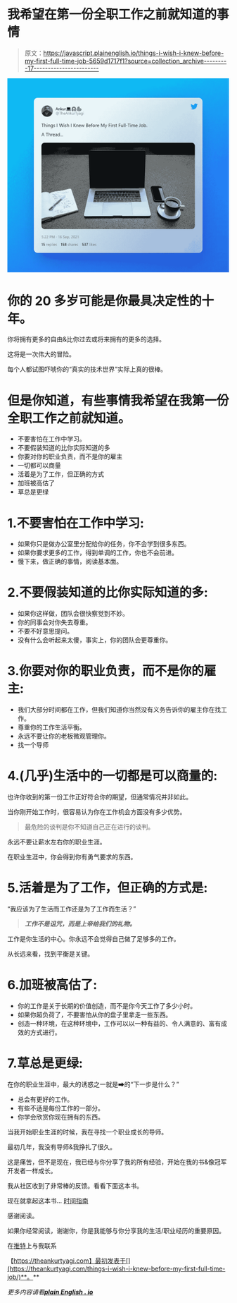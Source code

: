 # 我希望在第一份全职工作之前就知道的事情

> 原文：<https://javascript.plainenglish.io/things-i-wish-i-knew-before-my-first-full-time-job-5659d1717f1?source=collection_archive---------17----------------------->

![](img/db04c8a6e6a69ac3bac079a764acb1a8.png)

# 你的 20 多岁可能是你最具决定性的十年。

你将拥有更多的自由&比你过去或将来拥有的更多的选择。

这将是一次伟大的冒险。

每个人都试图吓唬你的“真实的技术世界”实际上真的很棒。

# 但是你知道，有些事情我希望在我第一份全职工作之前就知道。

*   不要害怕在工作中学习。
*   不要假装知道的比你实际知道的多
*   你要对你的职业负责，而不是你的雇主
*   一切都可以商量
*   活着是为了工作，但正确的方式
*   加班被高估了
*   草总是更绿

# 1.不要害怕在工作中学习:

*   如果你只是做办公室里分配给你的任务，你不会学到很多东西。
*   如果你要求更多的工作，得到单调的工作，你也不会前进。
*   慢下来，做正确的事情，阅读基本面。

# 2.不要假装知道的比你实际知道的多:

*   如果你这样做，团队会很快察觉到不妙。
*   你的同事会对你失去尊重。
*   不要不好意思提问。
*   没有什么会听起来太傻，事实上，你的团队会更尊重你。

# 3.你要对你的职业负责，而不是你的雇主:

*   我们大部分时间都在工作，但我们知道你当然没有义务告诉你的雇主你在找工作。
*   尊重你的工作生活平衡。
*   永远不要让你的老板微观管理你。
*   找一个导师

# 4.(几乎)生活中的一切都是可以商量的:

也许你收到的第一份工作正好符合你的期望，但通常情况并非如此。

当你刚开始工作时，很容易认为你在工作机会方面没有多少优势。

> 最危险的谈判是你不知道自己正在进行的谈判。

永远不要让薪水左右你的职业生涯。

在职业生涯中，你会得到你有勇气要求的东西。

# 5.活着是为了工作，但正确的方式是:

“我应该为了生活而工作还是为了工作而生活？”

> ***工作不是诅咒，而是上帝给我们的礼物。***

工作是你生活的中心。你永远不会觉得自己做了足够多的工作。

从长远来看，找到平衡是关键。

# 6.加班被高估了:

*   你的工作是关于长期的价值创造，而不是你今天工作了多少小时。
*   如果你超负荷了，不要害怕从你的盘子里拿走一些东西。
*   创造一种环境，在这种环境中，工作可以以一种有益的、令人满意的、富有成效的方式进行。

# 7.草总是更绿:

在你的职业生涯中，最大的诱惑之一就是➡的“下一步是什么？”

*   总会有更好的工作。
*   有些不适是每份工作的一部分。
*   你学会欣赏你现在拥有的东西。

当我开始职业生涯的时候，我在寻找一个职业成长的导师。

最初几年，我没有导师&我挣扎了很久。

这是痛苦，但不是现在，我已经与你分享了我的所有经验，开始在我的书&像冠军开发者一样成长。

我从社区收到了非常棒的反馈。看看下面这本书。

现在就拿起这本书… [时间指南](https://theankurtyagi.gumroad.com/l/nextgendev)

感谢阅读。

如果你经常阅读，谢谢你，你是我能够与你分享我的生活/职业经历的重要原因。

在[推特](https://twitter.com/TheAnkurTyagi)上与我联系

【https://theankurtyagi.com】最初发表于[](https://theankurtyagi.com/things-i-wish-i-knew-before-my-first-full-time-job/)**。**

**更多内容请看*[***plain English . io***](http://plainenglish.io/)*